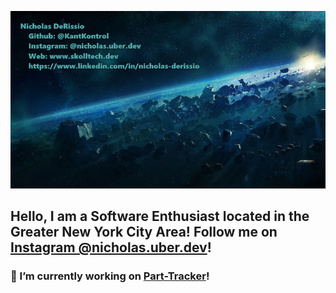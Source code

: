 [![Hello 👋🏻](https://github.com/KantKontrol/KantKontrol/blob/master/banner1.jpg?raw=true)](https://www.skolltech.dev)

## Hello, I am a Software Enthusiast located in the Greater New York City Area! Follow me on [Instagram @nicholas.uber.dev](https://www.instagram.com/nicholas.uber.dev)!

### 🔭 I’m currently working on [Part-Tracker](https://github.com/KantKontrol/Part-Tracker)! 


